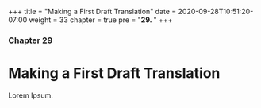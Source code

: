 +++
title = "Making a First Draft Translation"
date = 2020-09-28T10:51:20-07:00
weight = 33
chapter = true
pre = "<b>29. </b>"
+++

### Chapter 29

# Making a First Draft Translation

Lorem Ipsum.